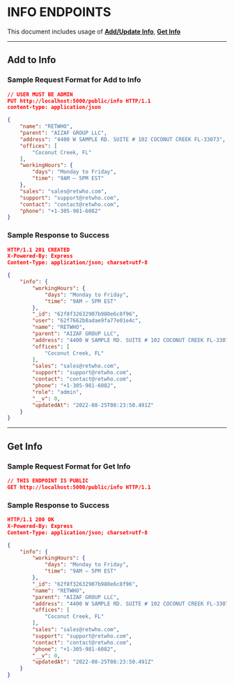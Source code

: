 # INFO ENDPOINTS
This document includes usage of **[Add/Update Info][info]**, **[Get Info][info-all]**
***
## Add to Info
### Sample Request Format for Add to Info
```json
// USER MUST BE ADMIN
PUT http://localhost:5000/public/info HTTP/1.1
content-type: application/json

{
    "name": "RETWHO",
    "parent": "AIZAF GROUP LLC",
    "address": "4400 W SAMPLE RD. SUITE # 102 COCONUT CREEK FL-33073",
    "offices": [
        "Coconut Creek, FL"
    ],
    "workingHours": {
        "days": "Monday to Friday",
        "time": "9AM – 5PM EST"
    },
    "sales": "sales@retwho.com",
    "support": "support@retwho.com",
    "contact": "contact@retwho.com",
    "phone": "+1-305-981-6082"
}
```

### Sample Response to Success
```json
HTTP/1.1 201 CREATED
X-Powered-By: Express
Content-Type: application/json; charset=utf-8

{
    "info": {
        "workingHours": {
            "days": "Monday to Friday",
            "time": "9AM – 5PM EST"
        },
        "_id": "62f8f32632907b980e6c8f96",
        "user": "62f7662b8adae9fa77e01e4c",
        "name": "RETWHO",
        "parent": "AIZAF GROUP LLC",
        "address": "4400 W SAMPLE RD. SUITE # 102 COCONUT CREEK FL-33073",
        "offices": [
            "Coconut Creek, FL"
        ],
        "sales": "sales@retwho.com",
        "support": "support@retwho.com",
        "contact": "contact@retwho.com",
        "phone": "+1-305-981-6082",
        "role": "admin",
        "__v": 0,
        "updatedAt": "2022-08-25T08:23:50.491Z"
    }
}
```
***
## Get Info
### Sample Request Format for Get Info
```json
// THIS ENDPOINT IS PUBLIC
GET http://localhost:5000/public/info HTTP/1.1
```

### Sample Response to Success
```json
HTTP/1.1 200 OK
X-Powered-By: Express
Content-Type: application/json; charset=utf-8

{
    "info": {
        "workingHours": {
            "days": "Monday to Friday",
            "time": "9AM – 5PM EST"
        },
        "_id": "62f8f32632907b980e6c8f96",
        "name": "RETWHO",
        "parent": "AIZAF GROUP LLC",
        "address": "4400 W SAMPLE RD. SUITE # 102 COCONUT CREEK FL-33073",
        "offices": [
            "Coconut Creek, FL"
        ],
        "sales": "sales@retwho.com",
        "support": "support@retwho.com",
        "contact": "contact@retwho.com",
        "phone": "+1-305-981-6082",
        "__v": 0,
        "updatedAt": "2022-08-25T08:23:50.491Z"
    }
}
```

<!-- INTERNAL LINKS -->
[info]: /docs/public/info.md#add-to-info
[info-all]: /docs/public/info.md#get-info